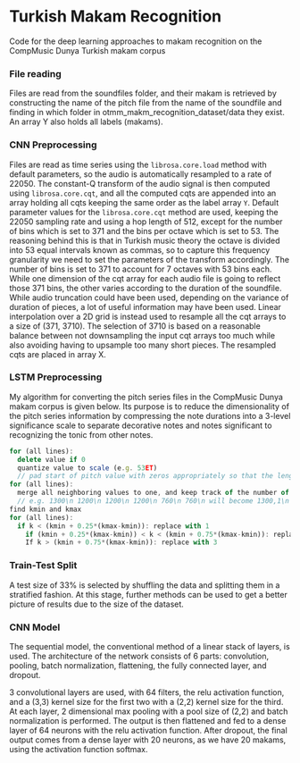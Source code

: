 # Turkish Makam Recognition

Code for the deep learning approaches to makam recognition on the CompMusic Dunya Turkish makam corpus

### File reading

Files are read from the soundfiles folder, and their makam is retrieved by constructing the name of the pitch file from the name of the soundfile and finding in which folder in otmm_makm_recognition_dataset/data they exist. An array Y also holds all labels (makams).

### CNN Preprocessing

Files are read as time series using the `librosa.core.load` method with default parameters, so the audio is automatically resampled to a rate of 22050. The constant-Q transform of the audio signal is then computed using `librosa.core.cqt`, and all the computed cqts are appended into an array holding all cqts keeping the same order as the label array `Y`. Default parameter values for the `librosa.core.cqt` method are used, keeping the 22050 sampling rate and using a hop length of 512, except for the number of bins which is set to 371 and the bins per octave which is set to 53. The reasoning behind this is that in Turkish music theory the octave is divided into 53 equal intervals known as commas, so to capture this frequency granularity we need to set the parameters of the transform accordingly. The number of bins is set to 371 to account for 7 octaves with 53 bins each. 
While one dimension of the cqt array for each audio file is going to reflect those 371 bins, the other varies according to the duration of the soundfile. While audio truncation could have been used, depending on the variance of duration of pieces, a lot of useful information may have been used. Linear interpolation over a 2D grid is instead used to resample all the cqt arrays to a size of (371, 3710). The selection of 3710 is based on a reasonable balance between not downsampling the input cqt arrays too much while also avoiding having to upsample too many short pieces. The resampled cqts are placed in array X.

### LSTM Preprocessing

My algorithm for converting the pitch series files in the CompMusic Dunya makam corpus is given below. Its purpose is to reduce the dimensionality of the pitch series information by compressing the note durations into a 3-level significance scale to separate decorative notes and notes significant to recognizing the tonic from other notes.

```javascript
for (all lines):
  delete value if 0
  quantize value to scale (e.g. 53ET) 
  // pad start of pitch value with zeros appropriately so that the length of the pitch value is 5 e.g. 130 -> 00130
for (all lines):
  merge all neighboring values to one, and keep track of the number of consecutive occurrences k 
  // e.g. 1300\n 1200\n 1200\n 1200\n 760\n 760\n will become 1300,1\n 1200,3\n 760,2\n
find kmin and kmax		
for (all lines):
  if k < (kmin + 0.25*(kmax-kmin)): replace with 1
	if (kmin + 0.25*(kmax-kmin)) < k < (kmin + 0.75*(kmax-kmin)): replace with 2
	If k > (kmin + 0.75*(kmax-kmin)): replace with 3
```

### Train-Test Split

A test size of 33% is selected by shuffling the data and splitting them in a stratified fashion. At this stage, further methods can be used to get a better picture of results due to the size of the dataset.

### CNN Model

The sequential model, the conventional method of a linear stack of layers, is used. The architecture of the network consists of 6 parts: convolution, pooling, batch normalization, flattening, the fully connected layer, and dropout.

3 convolutional layers are used, with 64 filters, the relu activation function, and a (3,3) kernel size for the first two with a (2,2) kernel size for the third. At each layer, 2 dimensional max pooling with a pool size of (2,2) and batch normalization is performed. The output is then flattened and fed to a dense layer of 64 neurons with the relu activation function. After dropout, the final output comes from a dense layer with 20 neurons, as we have 20 makams, using the activation function softmax.




